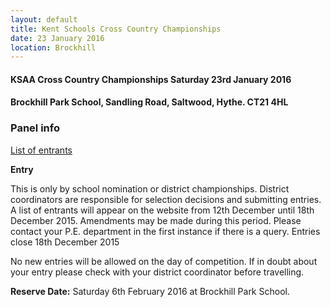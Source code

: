 ```yaml
---
layout: default
title: Kent Schools Cross Country Championships
date: 23 January 2016
location: Brockhill
---
```


#### KSAA Cross Country Championships Saturday 23rd January 2016

#### Brockhill Park School, Sandling Road, Saltwood, Hythe. CT21 4HL

<div class="panel panel-info">
  <div class="panel-heading">
    <h3 class="panel-title">Panel info</h3>
  </div>
  <div class="panel-body">
    <a href="/files/events/15-16/2016-01-23-kent-schools-cross-country-champs/KSAAProgramme2016-ForReview.pdf">List of entrants</a>
  </div>
</div>

**Entry**

This is only by school nomination or district championships. District coordinators are responsible for selection decisions and submitting entries.
A list of entrants will appear on the website from 12th December until 18th December 2015. Amendments may be made during this period.
Please contact your P.E. department in the first instance if there is a query.
Entries close 18th December 2015

No new entries will be allowed on the day of competition. If in doubt about your entry please check with your district coordinator before travelling.

**Reserve Date:**  Saturday 6th February 2016 at Brockhill Park School.